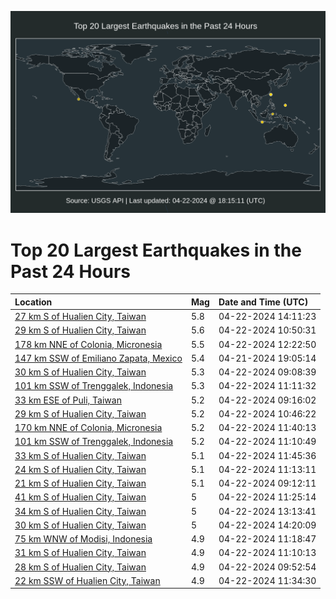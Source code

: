 ![Map](./map.png)

# Top 20 Largest Earthquakes in the Past 24 Hours

| Location | Mag | Date and Time (UTC) |
|:---|:---|:---|
| [27 km S of Hualien City, Taiwan](https://earthquake.usgs.gov/earthquakes/eventpage/us7000mduw) | 5.8 | 04-22-2024 14:11:23 |
| [29 km S of Hualien City, Taiwan](https://earthquake.usgs.gov/earthquakes/eventpage/us7000mdti) | 5.6 | 04-22-2024 10:50:31 |
| [178 km NNE of Colonia, Micronesia](https://earthquake.usgs.gov/earthquakes/eventpage/us7000mduf) | 5.5 | 04-22-2024 12:22:50 |
| [147 km SSW of Emiliano Zapata, Mexico](https://earthquake.usgs.gov/earthquakes/eventpage/us7000mdpx) | 5.4 | 04-21-2024 19:05:14 |
| [30 km S of Hualien City, Taiwan](https://earthquake.usgs.gov/earthquakes/eventpage/us7000mdsw) | 5.3 | 04-22-2024 09:08:39 |
| [101 km SSW of Trenggalek, Indonesia](https://earthquake.usgs.gov/earthquakes/eventpage/us7000mdtn) | 5.3 | 04-22-2024 11:11:32 |
| [33 km ESE of Puli, Taiwan](https://earthquake.usgs.gov/earthquakes/eventpage/us7000mdt0) | 5.2 | 04-22-2024 09:16:02 |
| [29 km S of Hualien City, Taiwan](https://earthquake.usgs.gov/earthquakes/eventpage/us7000mdtc) | 5.2 | 04-22-2024 10:46:22 |
| [170 km NNE of Colonia, Micronesia](https://earthquake.usgs.gov/earthquakes/eventpage/us7000mdu9) | 5.2 | 04-22-2024 11:40:13 |
| [101 km SSW of Trenggalek, Indonesia](https://earthquake.usgs.gov/earthquakes/eventpage/us7000mdtk) | 5.2 | 04-22-2024 11:10:49 |
| [33 km S of Hualien City, Taiwan](https://earthquake.usgs.gov/earthquakes/eventpage/us7000mduc) | 5.1 | 04-22-2024 11:45:36 |
| [24 km S of Hualien City, Taiwan](https://earthquake.usgs.gov/earthquakes/eventpage/us7000mdtl) | 5.1 | 04-22-2024 11:13:11 |
| [21 km S of Hualien City, Taiwan](https://earthquake.usgs.gov/earthquakes/eventpage/us7000mdt2) | 5.1 | 04-22-2024 09:12:11 |
| [41 km S of Hualien City, Taiwan](https://earthquake.usgs.gov/earthquakes/eventpage/us7000mdtx) | 5 | 04-22-2024 11:25:14 |
| [34 km S of Hualien City, Taiwan](https://earthquake.usgs.gov/earthquakes/eventpage/us7000mdup) | 5 | 04-22-2024 13:13:41 |
| [30 km S of Hualien City, Taiwan](https://earthquake.usgs.gov/earthquakes/eventpage/us7000mdv0) | 5 | 04-22-2024 14:20:09 |
| [75 km WNW of Modisi, Indonesia](https://earthquake.usgs.gov/earthquakes/eventpage/us7000mdtv) | 4.9 | 04-22-2024 11:18:47 |
| [31 km S of Hualien City, Taiwan](https://earthquake.usgs.gov/earthquakes/eventpage/us7000mdtw) | 4.9 | 04-22-2024 11:10:13 |
| [28 km S of Hualien City, Taiwan](https://earthquake.usgs.gov/earthquakes/eventpage/us7000mdt4) | 4.9 | 04-22-2024 09:52:54 |
| [22 km SSW of Hualien City, Taiwan](https://earthquake.usgs.gov/earthquakes/eventpage/us7000mdu7) | 4.9 | 04-22-2024 11:34:30 |
